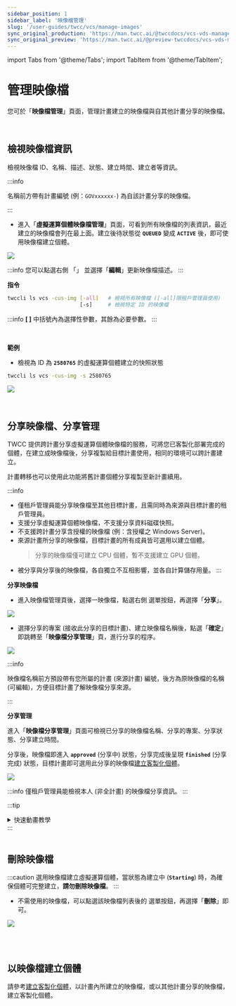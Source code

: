 ```yaml
---
sidebar_position: 1
sidebar_label: '映像檔管理'
slug: '/user-guides/twcc/vcs/manage-images'
sync_original_production: 'https://man.twcc.ai/@twccdocs/vcs-vds-manage-instance-image-zh'
sync_original_preview: 'https://man.twcc.ai/@preview-twccdocs/vcs-vds-manage-instance-image-zh'
---
```


import Tabs from '@theme/Tabs';
import TabItem from '@theme/TabItem';

# 管理映像檔

您可於「**映像檔管理**」頁面，管理計畫建立的映像檔與自其他計畫分享的映像檔。

<br/>

## 檢視映像檔資訊

檢視映像檔 ID、名稱、描述、狀態、建立時間、建立者等資訊。

:::info

名稱前方帶有計畫編號 (例：`GOVxxxxxx-`) 為自該計畫分享的映像檔。

:::

<Tabs>

<TabItem value="TWCC 入口網站" label="TWCC 入口網站">

* 進入「**虛擬運算個體映像檔管理**」頁面，可看到所有映像檔的列表資訊，最近建立的映像檔會列在最上面。建立後待狀態從 **`QUEUED`** 變成 **`ACTIVE`** 後，即可使用映像檔建立個體。

![](https://cos.twcc.ai/SYS-MANUAL/uploads/upload_186918c503fa42eae342f88955c2bea3.png)

:::info
您可以點選右側 「<i class="fa fa-ellipsis-v fa-20" aria-hidden="true"></i>」 並選擇「**編輯**」更新映像檔描述。
:::

</TabItem>

<TabItem value="TWCC CLI" label="TWCC CLI">

**指令**

```bash
twccli ls vcs -cus-img [-all]   # 檢視所有映像檔 ([-all]限租戶管理員使用) 
                       [-s]     # 檢視特定 ID 的映像檔
```

:::info
**[ ]** 中括號內為選擇性參數，其餘為必要參數。
:::

<br/>

**範例**

- 檢視為 ID 為 **`2580765`** 的虛擬運算個體建立的快照狀態
```bash
twccli ls vcs -cus-img -s 2580765  
```

![](https://cos.twcc.ai/SYS-MANUAL/uploads/upload_9762c16e87a59a78efc40158b19911ae.png)


</TabItem>

</Tabs>

<br/>

## 分享映像檔、分享管理

TWCC 提供跨計畫分享虛擬運算個體映像檔的服務，可將您已客製化部署完成的個體，在建立成映像檔後，分享複製給目標計畫使用，相同的環境可以跨計畫建立。

計畫轉移也可以使用此功能將舊計畫個體分享複製至新計畫續用。

:::info
- 僅租戶管理員能分享映像檔至其他目標計畫，且需同時為來源與目標計畫的租戶管理員。
- 支援分享虛擬運算個體映像檔，不支援分享資料磁碟快照。
- 不支援跨計畫分享含授權的映像檔 (例：含授權之 Windows Server)。
- 來源計畫所分享的映像檔，目標計畫的所有成員皆可選用以建立個體。
  > 分享的映像檔僅可建立 CPU 個體，暫不支援建立 GPU 個體。
- 被分享與分享後的映像檔，各自獨立不互相影響，並各自計算儲存用量。
:::

<Tabs>

<TabItem value="TWCC 入口網站" label="TWCC 入口網站">

**分享映像檔**

* 進入映像檔管理頁後，選擇一映像檔，點選右側 <i class="fa fa-ellipsis-v fa-20" aria-hidden="true"></i> 選單按鈕，再選擇「**分享**」。

![](https://cos.twcc.ai/SYS-MANUAL/uploads/upload_9cba50a5788cf4a04152d259a29c296f.png)

* 選擇分享的專案 (接收此分享的目標計畫)、建立映像檔名稱後，點選「**確定**」即跳轉至「**映像檔分享管理**」頁，進行分享的程序。

![](https://i.imgur.com/g2HnQk6.png)

:::info

映像檔名稱前方預設帶有您所屬的計畫 (來源計畫) 編號，後方為原映像檔的名稱 (可編輯)，方便目標計畫了解映像檔分享來源。

:::

**分享管理**

進入「**映像檔分享管理**」頁面可檢視已分享的映像檔名稱、分享的專案、分享狀態、分享建立時間。

分享後，映像檔即進入 **`approved`** (分享中) 狀態，分享完成後呈現 **`finished`** (分享完成) 狀態，目標計畫即可選用此分享的映像檔[建立客製化個體](../create/create-custom-instances.md)。

![](https://i.imgur.com/vhE9VAy.png)

:::info
僅租戶管理員能檢視本人 (非全計畫) 的映像檔分享資訊。
:::

:::tip
<details>

<summary>快速動畫教學 <i class="fa fa-file-video-o" aria-hidden="true"></i></summary>

![](https://i.imgur.com/xWeCtYz.gif)

</details>
:::

</TabItem>

<TabItem value="TWCC CLI" label="TWCC CLI (TBD)">

<br/>

</TabItem>

</Tabs>

<br/>


## 刪除映像檔

:::caution
選用映像檔建立虛擬運算個體，當狀態為建立中 (**`Starting`**) 時，為確保個體可完整建立，**請勿刪除映像檔**。
:::

<Tabs>

<TabItem value="TWCC 入口網站" label="TWCC 入口網站">

* 不需使用的映像檔，可以點選該映像檔列表後的 <i class="fa fa-ellipsis-v fa-20" aria-hidden="true"></i> 選單按鈕，再選擇「**刪除**」即可。

![](https://cos.twcc.ai/SYS-MANUAL/uploads/upload_ed43bef95d227e1a331beb45a266f4c1.png)


</TabItem>

<TabItem value="TWCC CLI" label="TWCC CLI (TBD)">

<br/>

</TabItem>

</Tabs>

<br/>


## 以映像檔建立個體

請參考[建立客製化個體](../create/create-custom-instances.md)，以計畫內所建立的映像檔，或以其他計畫分享的映像檔，建立客製化個體。